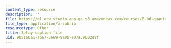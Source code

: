 ```yaml
---
content_type: resource
description: ''
file: https://ol-ocw-studio-app-qa.s3.amazonaws.com/courses/8-06-quantum-physics-iii-spring-2018/9b51a6a1a6a756699a0be07a59602d9f_R6RePgr4oBo.vtt
file_type: application/x-subrip
resourcetype: Other
title: 3play caption file
uid: 9b51a6a1-a6a7-5669-9a0b-e07a59602d9f
---
```

